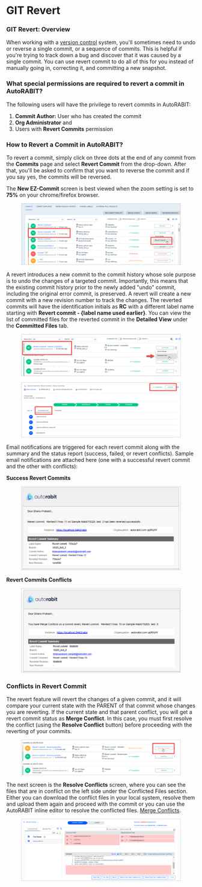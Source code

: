 # GIT Revert

### GIT Revert: Overview <a href="#git-revert-overview" id="git-revert-overview"></a>

When working with a [version control](https://www.autorabit.com/blog/do-i-really-need-salesforce-version-control/) system, you'll sometimes need to undo or reverse a single commit, or a sequence of commits. This is helpful if you're trying to track down a bug and discover that it was caused by a single commit. You can use revert commit to do all of this for you instead of manually going in, correcting it, and committing a new snapshot.

### What special permissions are required to revert a commit in AutoRABIT? <a href="#what-special-permissions-are-required-to-revert-a-commit-in-autorabit" id="what-special-permissions-are-required-to-revert-a-commit-in-autorabit"></a>

The following users will have the privilege to revert commits in AutoRABIT:&#x20;

1. **Commit Author:** User who has created the commit&#x20;
2. **Org Administrator** and&#x20;
3. Users with **Revert Commits** permission

### How to Revert a Commit in AutoRABIT? <a href="#how-to-revert-a-commit-in-autorabit" id="how-to-revert-a-commit-in-autorabit"></a>

To revert a commit, simply click on three dots at the end of any commit from the **Commits** page and select **Revert Commit** from the drop-down. After that, you'll be asked to confirm that you want to reverse the commit and if you say yes, the commits will be reversed.

The **New EZ-Commit** screen is best viewed when the zoom setting is set to **75%** on your chrome/firefox browser.

<figure><img src="../../../../.gitbook/assets/image (5).png" alt=""><figcaption></figcaption></figure>

A revert introduces a new commit to the commit history whose sole purpose is to undo the changes of a targeted commit. Importantly, this means that the existing commit history prior to the newly added "undo" commit, including the original error commit, is preserved. A revert will create a new commit with a new revision number to track the changes. The reverted commits will have the identification initials as **RC** with a different label name starting with **Revert commit - {label name used earlier}**. You can view the list of committed files for the reverted commit in the **Detailed View** under the **Committed Files** tab.

<figure><img src="../../../../.gitbook/assets/image (6).png" alt=""><figcaption></figcaption></figure>

<figure><img src="../../../../.gitbook/assets/image (7).png" alt=""><figcaption></figcaption></figure>

Email notifications are triggered for each revert commit along with the summary and the status report (success, failed, or revert conflicts). Sample email notifications are attached here (one with a successful revert commit and the other with conflicts):

**Success Revert Commits**

<figure><img src="../../../../.gitbook/assets/image (8).png" alt="" width="563"><figcaption></figcaption></figure>

**Revert Commits Conflicts**

<figure><img src="../../../../.gitbook/assets/image (9).png" alt="" width="563"><figcaption></figcaption></figure>

### Conflicts in Revert Commit <a href="#conflicts-in-revert-commit" id="conflicts-in-revert-commit"></a>

The revert feature will revert the changes of a given commit, and it will compare your current state with the PARENT of that commit whose changes you are reverting. If the current state and that parent conflict, you will get a revert commit status as **Merge Conflict**. In this case, you must first resolve the conflict (using the **Resolve Conflict** button) before proceeding with the reverting of your commits.

<figure><img src="../../../../.gitbook/assets/image (10).png" alt=""><figcaption></figcaption></figure>

The next screen is the **Resolve Conflicts** screen, where you can see the files that are in conflict on the left side under the Conflicted Files section. Either you can download the conflict files in your local system, resolve them and upload them again and proceed with the commit or you can use the AutoRABIT inline editor to resolve the conflicted files. [Merge Conflicts](ez-merge/merge-conflicts.md).

<figure><img src="../../../../.gitbook/assets/image (11).png" alt=""><figcaption></figcaption></figure>
